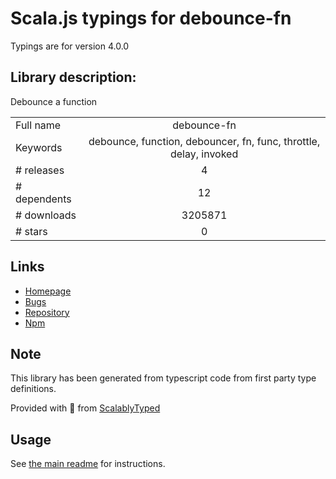 
# Scala.js typings for debounce-fn

Typings are for version 4.0.0

## Library description:
Debounce a function

|                    |                 |
| ------------------ | :-------------: |
| Full name          | debounce-fn |
| Keywords           | debounce, function, debouncer, fn, func, throttle, delay, invoked |
| # releases         | 4 |
| # dependents       | 12 |
| # downloads        | 3205871 |
| # stars            | 0 |

## Links
- [Homepage](https://github.com/sindresorhus/debounce-fn#readme)
- [Bugs](https://github.com/sindresorhus/debounce-fn/issues)
- [Repository](https://github.com/sindresorhus/debounce-fn)
- [Npm](https://www.npmjs.com/package/debounce-fn)
    


## Note
This library has been generated from typescript code from first party type definitions.

Provided with :purple_heart: from [ScalablyTyped](https://github.com/oyvindberg/ScalablyTyped)

## Usage
See [the main readme](../../readme.md) for instructions.



